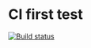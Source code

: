 # CI first test

[![Build status](https://ci.appveyor.com/api/projects/status/lovp08ia9f3tki7k?svg=true)](https://ci.appveyor.com/project/VasilevDenis/test-1)